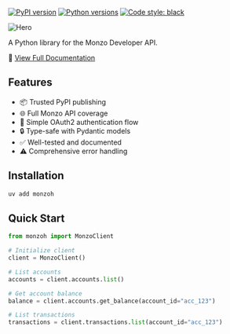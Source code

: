 [![PyPI version](https://badge.fury.io/py/monzoh.svg)](https://badge.fury.io/py/monzoh)
[![Python versions](https://img.shields.io/pypi/pyversions/monzoh.svg)](https://pypi.org/project/monzoh/)
[![Code style: black](https://img.shields.io/badge/code%20style-black-000000.svg)](https://github.com/psf/black)

![Hero](hero.png)

A Python library for the Monzo Developer API.

📖 [View Full Documentation](https://sjd333-organization.mintlify.app/docs/introduction)


## Features

- 📦 Trusted PyPI publishing
- 🌐 Full Monzo API coverage
- 🔐 Simple OAuth2 authentication flow
- 🔒 Type-safe with Pydantic models
- ✅ Well-tested and documented
- ⚠️  Comprehensive error handling

## Installation

```bash
uv add monzoh
```

## Quick Start

```python
from monzoh import MonzoClient

# Initialize client
client = MonzoClient()

# List accounts
accounts = client.accounts.list()

# Get account balance
balance = client.accounts.get_balance(account_id="acc_123")

# List transactions
transactions = client.transactions.list(account_id="acc_123")
```

